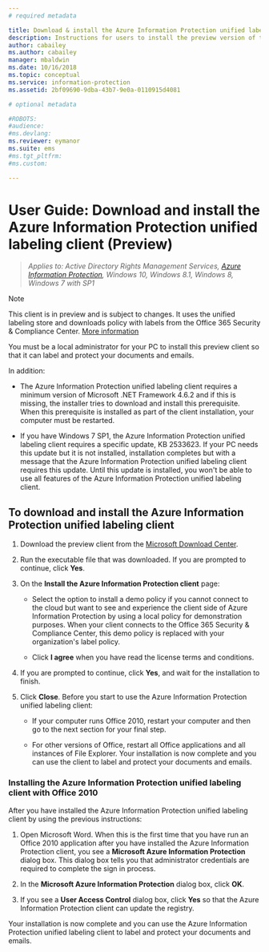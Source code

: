 ```yaml
---
# required metadata

title: Download & install the Azure Information Protection unified labeling client (Preview)
description: Instructions for users to install the preview version of the Azure Information Protection unified labeling client for Windows, so that you can classify and protect your documents and emails. 
author: cabailey
ms.author: cabailey
manager: mbaldwin
ms.date: 10/16/2018
ms.topic: conceptual
ms.service: information-protection
ms.assetid: 2bf09690-9dba-43b7-9e0a-0110915d4081

# optional metadata

#ROBOTS:
#audience:
#ms.devlang:
ms.reviewer: eymanor
ms.suite: ems
#ms.tgt_pltfrm:
#ms.custom:

---
```


# User Guide: Download and install the Azure Information Protection unified labeling client (Preview)

>*Applies to: Active Directory Rights Management Services, [Azure Information Protection](https://azure.microsoft.com/pricing/details/information-protection), Windows 10, Windows 8.1, Windows 8, Windows 7 with SP1*

> [!NOTE]
> This client is in preview and is subject to changes. It uses the unified labeling store and downloads policy with labels from the Office 365 Security & Compliance Center. [More information](https://techcommunity.microsoft.com/t5/Security-Privacy-and-Compliance/Announcing-the-availability-of-unified-labeling-management-in/ba-p/262492)

You must be a local administrator for your PC to install this preview client so that it can label and protect your documents and emails.

In addition:

- The Azure Information Protection unified labeling client requires a minimum version of Microsoft .NET Framework 4.6.2 and if this is missing, the installer tries to download and install this prerequisite. When this prerequisite is installed as part of the client installation, your computer must be restarted.

- If you have Windows 7 SP1, the Azure Information Protection unified labeling client requires a specific update, KB 2533623. If your PC needs this update but it is not installed, installation completes but with a message that the Azure Information Protection unified labeling client requires this update. Until this update is installed, you won't be able to use all features of the Azure Information Protection unified labeling client. 

## To download and install the Azure Information Protection unified labeling client

1. Download the preview client from the [Microsoft Download Center](https://www.microsoft.com/en-us/download/details.aspx?id=57440).

2. Run the executable file that was downloaded. If you are prompted to continue, click **Yes**.    

3. On the **Install the Azure Information Protection client** page:     
    - Select the option to install a demo policy if you cannot connect to the cloud but want to see and experience the client side of Azure Information Protection by using a local policy for demonstration purposes. When your client connects to the Office 365 Security & Compliance Center, this demo policy is replaced with your organization's label policy.

    - Click **I agree** when you have read the license terms and conditions.    

4. If you are prompted to continue, click **Yes**, and wait for the installation to finish.    

6. Click **Close**. Before you start to use the Azure Information Protection unified labeling client:    

    - If your computer runs Office 2010, restart your computer and then go to the next section for your final step.    
        
    - For other versions of Office, restart all Office applications and all instances of File Explorer. Your installation is now complete and you can use the client to label and protect your documents and emails.    

### Installing the Azure Information Protection unified labeling client with Office 2010

After you have installed the Azure Information Protection unified labeling client by using the previous instructions:    

1. Open Microsoft Word. When this is the first time that you have run an Office 2010 application after you have installed the Azure Information Protection client, you see a **Microsoft Azure Information Protection** dialog box. This dialog box tells you that administrator credentials are required to complete the sign in process.

2. In the **Microsoft Azure Information Protection** dialog box, click **OK**.

3. If you see a **User Access Control** dialog box, click **Yes** so that the Azure Information Protection client can update the registry.

Your installation is now complete and you can use the Azure Information Protection unified labeling client to label and protect your documents and emails.

